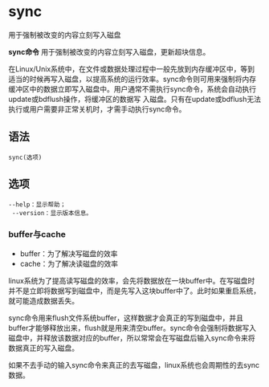 sync
===

用于强制被改变的内容立刻写入磁盘


**sync命令** 用于强制被改变的内容立刻写入磁盘，更新超块信息。

在Linux/Unix系统中，在文件或数据处理过程中一般先放到内存缓冲区中，等到适当的时候再写入磁盘，以提高系统的运行效率。sync命令则可用来强制将内存缓冲区中的数据立即写入磁盘中。用户通常不需执行sync命令，系统会自动执行update或bdflush操作，将缓冲区的数据写 入磁盘。只有在update或bdflush无法执行或用户需要非正常关机时，才需手动执行sync命令。

##  语法

```
sync(选项)
```

##  选项

```
--help：显示帮助；
 --version：显示版本信息。
```

###  buffer与cache

*   buffer：为了解决写磁盘的效率
*   cache：为了解决读磁盘的效率

linux系统为了提高读写磁盘的效率，会先将数据放在一块buffer中。在写磁盘时并不是立即将数据写到磁盘中，而是先写入这块buffer中了。此时如果重启系统，就可能造成数据丢失。

sync命令用来flush文件系统buffer，这样数据才会真正的写到磁盘中，并且buffer才能够释放出来，flush就是用来清空buffer。sync命令会强制将数据写入磁盘中，并释放该数据对应的buffer，所以常常会在写磁盘后输入sync命令来将数据真正的写入磁盘。

如果不去手动的输入sync命令来真正的去写磁盘，linux系统也会周期性的去sync数据。


